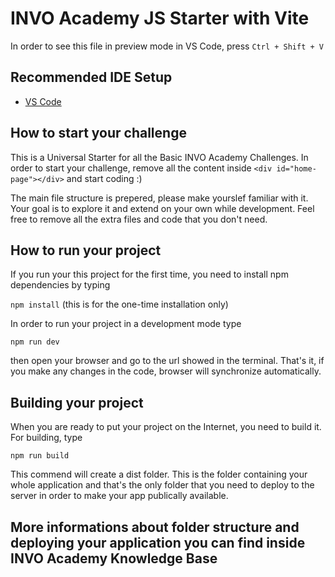 # INVO Academy JS Starter with Vite

In order to see this file in preview mode in VS Code, press ```Ctrl + Shift + V```

## Recommended IDE Setup

- [VS Code](https://code.visualstudio.com/)

## How to start your challenge

This is a Universal Starter for all the Basic INVO Academy Challenges. In order to start your challenge, remove all the content inside ```<div id="home-page"></div>``` and start coding :) 

The main file structure is prepered, please make yourslef familiar with it. Your goal is to explore it and extend on your own while development. Feel free to remove all the extra files and code that you don't need.

## How to run your project

If you run your this project for the first time, you need to install npm dependencies by typing

```npm install``` (this is for the one-time installation only)

In order to run your project in a development mode type

```npm run dev```

then open your browser and go to the url showed in the terminal. That's it, if you make any changes in the code, browser will synchronize automatically.

## Building your project

When you are ready to put your project on the Internet, you need to build it. For building, type

```npm run build```

This commend will create a dist folder. This is the folder containing your whole application and that's the only folder that you need to deploy to the server in order to make your app publically available.

## More informations about folder structure and deploying your application you can find inside INVO Academy Knowledge Base
